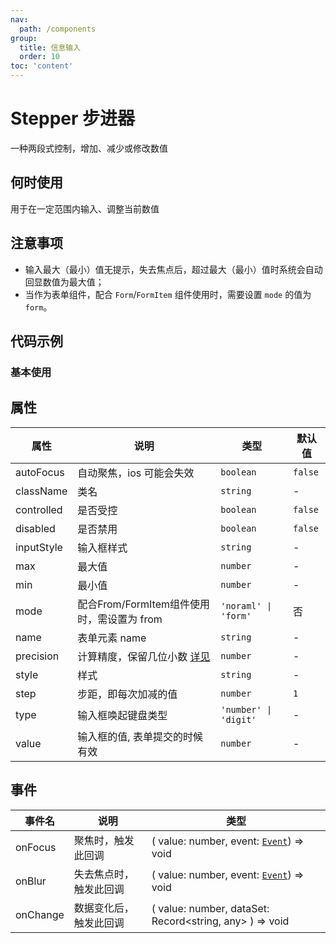 ```yaml
---
nav:
  path: /components
group:
  title: 信息输入
  order: 10
toc: 'content'
---
```


# Stepper 步进器
一种两段式控制，增加、减少或修改数值
## 何时使用
用于在一定范围内输入、调整当前数值
## 注意事项
- 输入最大（最小）值无提示，失去焦点后，超过最大（最小）值时系统会自动回显数值为最大值；
- 当作为表单组件，配合 `Form`/`FormItem` 组件使用时，需要设置 `mode` 的值为 `form`。

## 代码示例
### 基本使用
<code src='../../demo/pages/Stepper'></code>



## 属性

| 属性 | 说明 | 类型 | 默认值 |
| -----|-----|-----|----- |
| autoFocus | 自动聚焦，ios 可能会失效 | `boolean` | `false` | 
| className | 类名 | `string` | - | 
| controlled | 是否受控  | `boolean` | `false` |
| disabled |  是否禁用 | `boolean` | `false` |
| inputStyle |  输入框样式 | `string` | - |
| max | 最大值 | `number` | - |
| min | 最小值 | `number` | - |
| mode | 配合From/FormItem组件使用时，需设置为 from | `'noraml' \| 'form'` | 否 | `'normal'` |
| name | 表单元素 name | `string` | - | 
| precision | 计算精度，保留几位小数 [详见](https://github.com/ant-design/ant-design/issues/5998) | `number` |  - | 
| style | 样式 | `string` | - | 
| step | 步距，即每次加减的值 | `number` | `1` | 
| type | 输入框唤起键盘类型 | `'number' \| 'digit'` |  - | 
| value | 输入框的值, 表单提交的时候有效 | `number` | - |


## 事件
| 事件名 | 说明 | 类型 |
| -----|-----|-----|
| onFocus | 聚焦时，触发此回调 | ( value: number, event:  [`Event`](https://opendocs.alipay.com/mini/framework/event-object)) => void  |
| onBlur | 失去焦点时，触发此回调 | ( value: number, event:  [`Event`](https://opendocs.alipay.com/mini/framework/event-object)) => void  |
| onChange | 数据变化后，触发此回调 | ( value: number, dataSet: Record<string, any> ) => void  |
